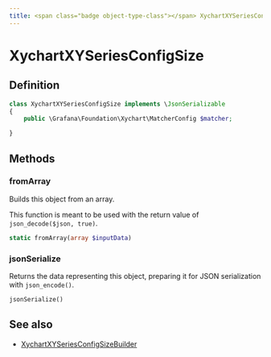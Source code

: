 ```yaml
---
title: <span class="badge object-type-class"></span> XychartXYSeriesConfigSize
---
```

# <span class="badge object-type-class"></span> XychartXYSeriesConfigSize

## Definition

```php
class XychartXYSeriesConfigSize implements \JsonSerializable
{
    public \Grafana\Foundation\Xychart\MatcherConfig $matcher;

}
```
## Methods

### <span class="badge object-method"></span> fromArray

Builds this object from an array.

This function is meant to be used with the return value of `json_decode($json, true)`.

```php
static fromArray(array $inputData)
```

### <span class="badge object-method"></span> jsonSerialize

Returns the data representing this object, preparing it for JSON serialization with `json_encode()`.

```php
jsonSerialize()
```

## See also

 * <span class="badge builder"></span> [XychartXYSeriesConfigSizeBuilder](./builder-XychartXYSeriesConfigSizeBuilder.md)
